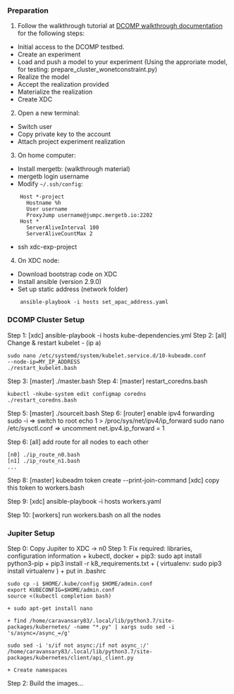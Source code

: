 ### Preparation

1. Follow the walkthrough tutorial at [DCOMP walkthrough documentation](https://www.mergetb.org/gui/walkthrough/) for the following steps:
- Initial access to the DCOMP testbed.
- Create an experiment
- Load and push a model to your experiment (Using the approriate model, for testing: prepare_cluster_wonetconstraint.py)
- Realize the model
- Accept the realization provided
- Materialize the realization
- Create XDC
2. Open a new terminal:
- Switch user
- Copy private key to the account
- Attach project experiment realization
3. On home computer:
- Install mergetb: (walkthrough material)
- mergetb login username
- Modify ``~/.ssh/config``:

```
	Host *-project
	  Hostname %h
	  User username
	  ProxyJump username@jumpc.mergetb.io:2202
	Host *
	  ServerAliveInterval 100
	  ServerAliveCountMax 2
```
- ssh xdc-exp-project

4. On XDC node:
- Download bootstrap code on XDC
- Install ansible (version 2.9.0)
- Set up static address (network folder)
```
	ansible-playbook -i hosts set_apac_address.yaml
```

### DCOMP Cluster Setup

Step 1: [xdc] ansible-playbook -i hosts kube-dependencies.yml
Step 2: [all] Change & restart kubelet - (ip a)

	sudo nano /etc/systemd/system/kubelet.service.d/10-kubeadm.conf
    --node-ip=MY_IP_ADDRESS
	./restart_kubelet.bash

Step 3: [master] ./master.bash
Step 4: [master] restart_coredns.bash

	kubectl -nkube-system edit configmap coredns
	./restart_coredns.bash

Step 5: [master] ./sourceit.bash
Step 6: [router] enable ipv4 forwarding
	sudo -i => switch to root
	echo 1 > /proc/sys/net/ipv4/ip_forward
	sudo nano /etc/sysctl.conf
	=> uncomment net.ipv4.ip_forward = 1

Step 6: [all] add route for all nodes to each other

	[n0] ./ip_route_n0.bash
	[n1] ./ip_route_n1.bash
	...

<!-- Step 7: [master] kubectl apply -f kube-flannel.yml -->

Step 8: [master] kubeadm token create --print-join-command
	    [xdc] copy this token to workers.bash	

Step 9: [xdc] ansible-playbook -i hosts workers.yaml

Step 10: [workers] run workers.bash on all the nodes

<!-- Step 10: [workers] Change & restart kubelet

	sudo nano /etc/systemd/system/kubelet.service.d/10-kubeadm.conf
    --node-ip=MY_IP_ADDRESS
	./restart_kubelet.bash -->


### Jupiter Setup

Step 0: Copy Jupiter to XDC -> n0
Step 1:  Fix required: libraries, configuration information
	+ kubectl, docker
	+ pip3: sudo apt install python3-pip
    + pip3 install -r k8_requirements.txt
	+ ( virtualenv: sudo pip3 install virtualenv )
	+ put in .bashrc

	sudo cp -i $HOME/.kube/config $HOME/admin.conf
	export KUBECONFIG=$HOME/admin.conf
	source <(kubectl completion bash)

	+ sudo apt-get install nano

	+ find /home/caravansary83/.local/lib/python3.7/site-packages/kubernetes/ -name "*.py" | xargs sudo sed -i 's/async=/async_=/g'
	
	sudo sed -i 's/if not async:/if not async_:/' /home/caravansary83/.local/lib/python3.7/site-packages/kubernetes/client/api_client.py

	+ Create namespaces 

Step 2: Build the images...


